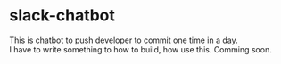 
# slack-chatbot
This is chatbot to push developer to commit one time in a day.<br>
I have to write something to how to build, how use this. Comming soon. 
